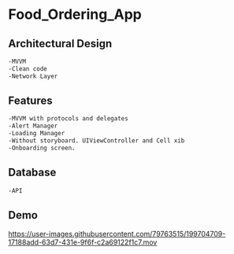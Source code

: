 # Food_Ordering_App


<h2>Architectural Design</h2>

```html
-MVVM
-Clean code
-Network Layer
```

<h2>Features</h2>

```html
-MVVM with protocols and delegates
-Alert Manager
-Loading Manager
-Without storyboard. UIViewController and Cell xib
-Onboarding screen.
```

<h2>Database</h2>

```html
-API
```
<h2>Demo</h2>

https://user-images.githubusercontent.com/79763515/199704709-17188add-63d7-431e-9f6f-c2a69122f1c7.mov

